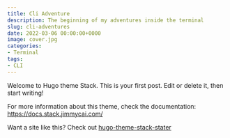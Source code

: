 ```yaml
---
title: Cli Adventure
description: The beginning of my adventures inside the terminal
slug: cli-adventures
date: 2022-03-06 00:00:00+0000
image: cover.jpg
categories:
- Terminal
tags:
- CLI
---
```


Welcome to Hugo theme Stack. This is your first post. Edit or delete it, then start writing!

For more information about this theme, check the documentation: https://docs.stack.jimmycai.com/

Want a site like this? Check out [hugo-theme-stack-stater](https://github.com/CaiJimmy/hugo-theme-stack-starter)


